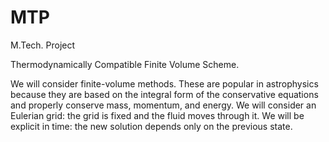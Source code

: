 # MTP
M.Tech. Project

Thermodynamically Compatible Finite Volume Scheme.

We will consider finite-volume methods. These are popular in astrophysics because they are based on the integral form of the conservative equations and properly conserve mass, momentum, and energy. We will consider an Eulerian grid: the grid is fixed and the fluid moves through it. We will be explicit in time: the new solution depends only on the previous state.
